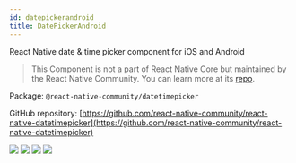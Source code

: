 ```yaml
---
id: datepickerandroid
title: DatePickerAndroid
---
```


React Native date & time picker component for iOS and Android

> This Component is not a part of React Native Core but maintained by the React Native Community. You can learn more at its [repo](https://github.com/react-native-community/react-native-datetimepicker).

Package: `@react-native-community/datetimepicker`

GitHub repository: [https://github.com/react-native-community/react-native-datetimepicker](https://github.com/react-native-community/react-native-datetimepicker)

<div class="docs_badges">
<img src="https://img.shields.io/github/stars/react-native-community/react-native-datetimepicker?style=social" />
<img src="https://img.shields.io/github/issues-pr-raw/react-native-community/react-native-datetimepicker" />
<img src="https://img.shields.io/github/issues-raw/react-native-community/react-native-datetimepicker" />
<img src="https://img.shields.io/npm/v/@react-native-community/datetimepicker" />
</div>
